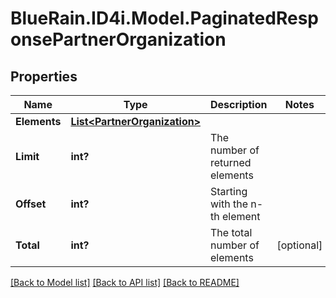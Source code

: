 # BlueRain.ID4i.Model.PaginatedResponsePartnerOrganization
## Properties

Name | Type | Description | Notes
------------ | ------------- | ------------- | -------------
**Elements** | [**List&lt;PartnerOrganization&gt;**](PartnerOrganization.md) |  | 
**Limit** | **int?** | The number of returned elements | 
**Offset** | **int?** | Starting with the n-th element | 
**Total** | **int?** | The total number of elements | [optional] 

[[Back to Model list]](../README.md#documentation-for-models) [[Back to API list]](../README.md#documentation-for-api-endpoints) [[Back to README]](../README.md)

